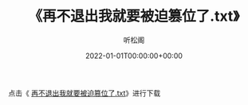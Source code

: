 ﻿---
title:  《再不退出我就要被迫篡位了.txt》
date:   2022-01-01T00:00:00+00:00
author: 听松阁
layout: post
permalink: /再不退出我就要被迫篡位了/
categories: 小说
tags: [小说]
---

点击《 [再不退出我就要被迫篡位了.txt](http://img.660000.xyz/bookstukust/book/bntxt/10/再不退出我就要被迫篡位了.txt)》进行下载